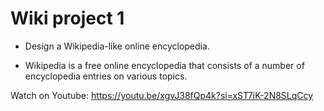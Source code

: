 # Wiki project 1

- Design a Wikipedia-like online encyclopedia.

- Wikipedia is a free online encyclopedia that consists of a number of encyclopedia entries on various topics.

Watch on Youtube:
https://youtu.be/xgvJ38fQp4k?si=xST7iK-2N8SLqCcy
